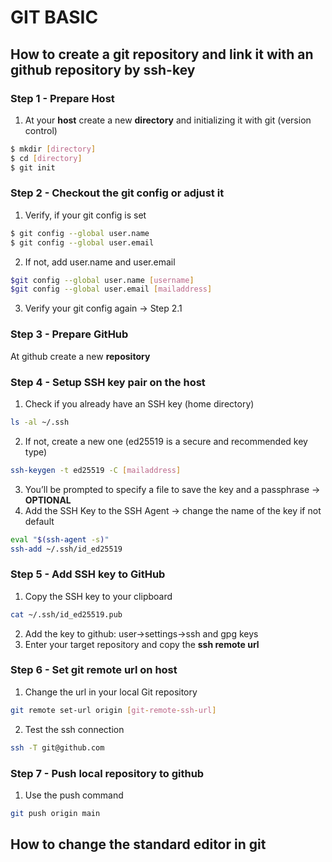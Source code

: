 # GIT BASIC

## How to create a git repository and link it with an github repository by ssh-key

### Step 1 - Prepare Host
1. At your **host** create a new **directory** and initializing it with git (version control)
```bash
$ mkdir [directory]
$ cd [directory]
$ git init
```
### Step 2 - Checkout the **git config** or adjust it
1. Verify, if your git config is set
```bash
$ git config --global user.name
$ git config --global user.email
```
2. If not, add user.name and user.email
```bash
$git config --global user.name [username]
$git config --global user.email [mailaddress] 
```
3. Verify your git config again -> Step 2.1

### Step 3 - Prepare GitHub
At github create a new **repository**

### Step 4 - Setup **SSH key pair** on the **host**
1. Check if you already have an SSH key (home directory)
```bash
ls -al ~/.ssh
```
2. If not, create a new one (ed25519 is a secure and recommended key type)
```bash
ssh-keygen -t ed25519 -C [mailaddress]
```
3. You’ll be prompted to specify a file to save the key and a passphrase -> **OPTIONAL**
4. Add the SSH Key to the SSH Agent -> change the name of the key if not default
```bash
eval "$(ssh-agent -s)"
ssh-add ~/.ssh/id_ed25519
```

### Step 5 - Add SSH key to GitHub
1. Copy the SSH key to your clipboard
```bash
cat ~/.ssh/id_ed25519.pub
```
2. Add the key to github: user->settings->ssh and gpg keys
3. Enter your target repository and copy the **ssh remote url**

### Step 6 - Set **git remote url** on **host**
1. Change the url in your local Git repository
```bash
git remote set-url origin [git-remote-ssh-url]
```
2. Test the ssh connection
```bash
ssh -T git@github.com
```

### Step 7 - Push local repository to github
1. Use the push command
```bash
git push origin main
```

## How to change the standard editor in git
